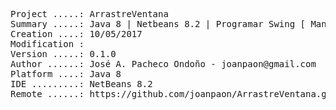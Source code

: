 <pre>
Project .....: ArrastreVentana
Summary .....: Java 8 | Netbeans 8.2 | Programar Swing [ Manual ] #02
Creation ....: 10/05/2017
Modification : 
Version .....: 0.1.0
Author ......: José A. Pacheco Ondoño - joanpaon@gmail.com
Platform ....: Java 8
IDE .........: NetBeans 8.2
Remote ......: https://github.com/joanpaon/ArrastreVentana.git
</pre>
